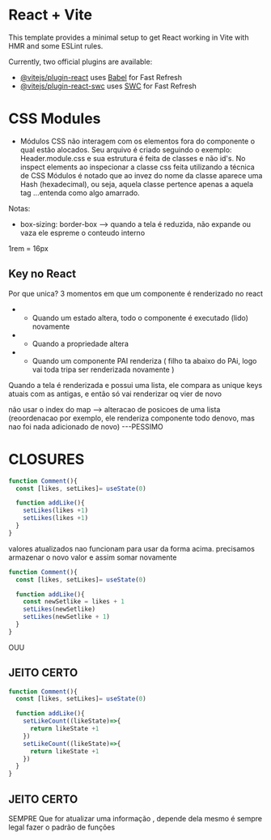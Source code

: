 # React + Vite

This template provides a minimal setup to get React working in Vite with HMR and some ESLint rules.

Currently, two official plugins are available:

- [@vitejs/plugin-react](https://github.com/vitejs/vite-plugin-react/blob/main/packages/plugin-react/README.md) uses [Babel](https://babeljs.io/) for Fast Refresh
- [@vitejs/plugin-react-swc](https://github.com/vitejs/vite-plugin-react-swc) uses [SWC](https://swc.rs/) for Fast Refresh

# CSS Modules

- Módulos CSS não interagem com os elementos fora do componente o qual estão alocados. Seu arquivo é criado seguindo o exemplo: Header.module.css e sua estrutura é feita de classes e não id's. No inspect elements ao inspecionar a classe css feita utilizando a técnica de CSS Módulos é notado que ao invez do nome da classe aparece uma Hash (hexadecimal), ou seja, aquela classe pertence apenas a aquela tag ...entenda como algo amarrado.

Notas:

- box-sizing: border-box --> quando a tela é reduzida, não expande ou vaza ele espreme o conteudo interno

1rem = 16px


## Key no React
Por que unica?
3 momentos em que um componente é renderizado no react
* - Quando um estado altera, todo o componente é executado (lido) novamente
* - Quando a propriedade altera
* - Quando um componente PAI renderiza ( filho ta abaixo do PAi, logo vai toda tripa ser renderizada novamente )

Quando a tela é renderizada e possui uma lista, ele compara as unique keys atuais com as antigas, e então só vai renderizar oq vier de novo

não usar o index do map --> alteracao de posicoes de uma lista (reoordenacao por exemplo, ele renderiza componente todo denovo, mas nao foi nada adicionado de novo) ---PESSIMO

# CLOSURES

```js
function Comment(){
  const [likes, setLikes]= useState(0)

  function addLike(){
    setLikes(likes +1)
    setLikes(likes +1)
  }
}
```
valores atualizados nao funcionam para usar da forma acima. precisamos armazenar o novo valor e assim somar novamente

```js
function Comment(){
  const [likes, setLikes]= useState(0)

  function addLike(){
    const newSetlike = likes + 1
    setLikes(newSetlike)
    setLikes(newSetlike + 1)
  }
}
```

OUU

## JEITO CERTO

```js
function Comment(){
  const [likes, setLikes]= useState(0)

  function addLike(){
    setLikeCount((likeState)=>{
      return likeState +1
    })
    setLikeCount((likeState)=>{
      return likeState +1
    })
  }
}
```
## JEITO CERTO
SEMPRE Que for atualizar uma informação , depende dela mesmo
é sempre legal fazer o padrão de funções